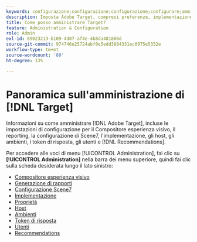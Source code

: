 ```yaml
---
keywords: configurazione;configurazione;configurazione;configurare;amministrazione;setup;setup;set up;administration
description: Imposta Adobe Target, compresi preferenze, implementazione, gestione degli utenti, proprietà, configurazione Scene7, gestione degli host e token di risposta.
title: Come posso amministrare Target?
feature: Administration & Configuration
role: Admin
exl-id: 89023213-b109-4d07-af4e-4b8da481806d
source-git-commit: 974746e25724abf0e5edd3884331ec0975e5352e
workflow-type: tm+mt
source-wordcount: '89'
ht-degree: 13%

---
```


# Panoramica sull&#39;amministrazione di [!DNL Target]

Informazioni su come amministrare [!DNL Adobe Target], incluse le impostazioni di configurazione per il Compositore esperienza visivo, il reporting, la configurazione di Scene7, l&#39;implementazione, gli host, gli ambienti, i token di risposta, gli utenti e [!DNL Recommendations].

Per accedere alle voci di menu [!UICONTROL Administration], fai clic su **[!UICONTROL Administration]** nella barra dei menu superiore, quindi fai clic sulla scheda desiderata lungo il lato sinistro:

* [Compositore esperienza visivo](/help/main/administrating-target/visual-experience-composer-set-up.md)
* [Generazione di rapporti](/help/main/administrating-target/reporting.md)
* [Configurazione Scene7](/help/main/administrating-target/scene7-settings.md)
* [Implementazione](/help/main/c-implementing-target/implementing-target.md)
* [Proprietà](/help/main/administrating-target/c-user-management/property-channel/property-channel.md)
* [Host](/help/main/administrating-target/hosts.md)
* [Ambienti](/help/main/administrating-target/environments.md)
* [Token di risposta](/help/main/administrating-target/response-tokens.md)
* [Utenti](/help/main/administrating-target/c-user-management/user-management.md)
* [Recommendations](/help/main/administrating-target/recommendations-settings.md)
